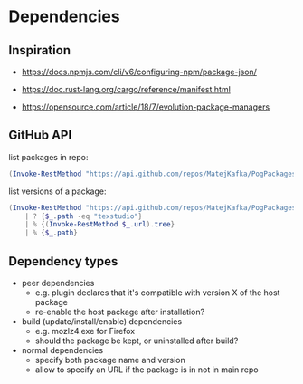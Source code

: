 # Dependencies

## Inspiration

- https://docs.npmjs.com/cli/v6/configuring-npm/package-json/

- https://doc.rust-lang.org/cargo/reference/manifest.html

- https://opensource.com/article/18/7/evolution-package-managers

## GitHub API

list packages in repo:

```powershell
(Invoke-RestMethod "https://api.github.com/repos/MatejKafka/PogPackages/git/trees/master").tree.path
```

list versions of a package:

```powershell
(Invoke-RestMethod "https://api.github.com/repos/MatejKafka/PogPackages/git/trees/master").tree
	| ? {$_.path -eq "texstudio"}
	| % {(Invoke-RestMethod $_.url).tree}
	| % {$_.path}
```

## Dependency types

- peer dependencies
	- e.g. plugin declares that it's compatible with version X of the host package
	- re-enable the host package after installation?
- build (update/install/enable) dependencies
	- e.g. mozlz4.exe for Firefox
	- should the package be kept, or uninstalled after build?
- normal dependencies
	- specify both package name and version
	- allow to specify an URL if the package is in not in main repo